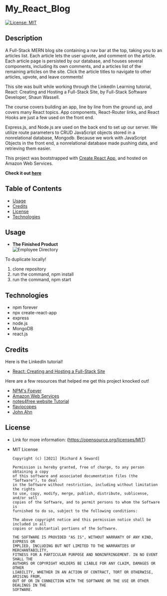 # My_React_Blog
[![License: MIT](https://img.shields.io/badge/License-MIT-yellow.svg)](https://opensource.org/licenses/MIT)

## Description
A Full-Stack MERN blog site containing a nav bar at the top, taking you to an articles list. Each article lets the user upvote, and comment on the article. Each article page is persisted by our database, and houses several components, including its own comments, and a articles list of the remaining articles on the site. Click the article titles to navigate to other articles, upvote, and leave comments!

This site was built while working through the LinkedIn Learning tutorial, React: Creating and Hosting a Full-Stack Site, by Full-Stack Software Developer, Shaun Wassell.

The course covers building an app, line by line from the ground up, and covers many React topics. App components, React-Router links, and React Hooks are just a few used on the front end.

Express.js, and Node.js are used on the back end to set up our server. We utilize route parameters to CRUD JavaScript objects stored in a nonrelational database, Mongodb. Because we work with JavaScript Objects in the front end, a nonrelational database made pushing data, and retrieving them easier.

This project was bootstrapped with [Create React App](https://github.com/facebook/create-react-app), and hosted on Amazon Web Services.

**Check it out [here](http://ec2-18-189-3-248.us-east-2.compute.amazonaws.com)**

## Table of Contents
* [Usage](#usage)
* [Credits](#credits)
* [License](#license)
* [Technologies](#Technologies)

## Usage
* **The Finished Product**  
![Employee Directory](images/snapshot.png)

To duplicate locally!
1. clone repository
2. run the command, npm install
3. run the command, npm start

## Technologies
* npm forever
* npx create-react-app
* express
* node.js
* MongoDB
* react.js

## Credits
Here is the LinkedIn tutorial!
* [React: Creating and Hosting a Full-Stack Site](https://www.linkedin.com/learning/react-creating-and-hosting-a-full-stack-site/react-for-full-stack-solutions?autoAdvance=true&autoSkip=false&autoplay=true&resume=false&u=41910756)

Here are a few resources that helped me get this project knocked out!
* [NPM's Foever](https://www.npmjs.com/package/forever)
* [Amazon Web Services](https://aws.amazon.com/training/?trk=ps_a134p000006gXReAAM&trkCampaign=GLBL-FY21-TrainCert-Training_PaidSearch&sc_channel=PS&sc_campaign=FY21-TrainCert-Training_PaidSearch&sc_publisher=Google&sc_category=Training%20and%20Certification&sc_country=US&sc_geo=NAMER&sc_outcome=acq&sc_detail=aws%20tutorial&sc_content=General_bmm&sc_matchtype=p&sc_segment=513156956046&sc_medium=TC-P|PS-GO|Brand|Desktop|AW|Training%20and%20Certification|Training|US|EN|Text|xx|B2I&s_kwcid=AL!4422!3!513156956046!p!!g!!aws%20tutorial&ef_id=Cj0KCQjw8p2MBhCiARIsADDUFVHk9W8ouFoCY0uQepIywh1NEvHtxTwRq84hNja8Ku0j-nFkudw7C70aArTlEALw_wcB:G:s&s_kwcid=AL!4422!3!513156956046!p!!g!!aws%20tutorial)
* [notes4free website Tutorial](https://www.youtube.com/watch?v=eviJLfzdCag)
* [flaviocopes](https://flaviocopes.com/npm-fix-missing-write-access-error/)
* [John Ahn](https://www.youtube.com/watch?v=HtWgb_vbyvY)


## License
* Link for more information: (https://opensource.org/licenses/MIT)
* MIT License

      Copyright (c) [2021] [Richard A Seward]
      
      Permission is hereby granted, free of charge, to any person obtaining a copy
      of this software and associated documentation files (the "Software"), to deal
      in the Software without restriction, including without limitation the rights
      to use, copy, modify, merge, publish, distribute, sublicense, and/or sell
      copies of the Software, and to permit persons to whom the Software is
      furnished to do so, subject to the following conditions:
      
      The above copyright notice and this permission notice shall be included in all
      copies or substantial portions of the Software.
      
      THE SOFTWARE IS PROVIDED "AS IS", WITHOUT WARRANTY OF ANY KIND, EXPRESS OR
      IMPLIED, INCLUDING BUT NOT LIMITED TO THE WARRANTIES OF MERCHANTABILITY,
      FITNESS FOR A PARTICULAR PURPOSE AND NONINFRINGEMENT. IN NO EVENT SHALL THE
      AUTHORS OR COPYRIGHT HOLDERS BE LIABLE FOR ANY CLAIM, DAMAGES OR OTHER
      LIABILITY, WHETHER IN AN ACTION OF CONTRACT, TORT OR OTHERWISE, ARISING FROM,
      OUT OF OR IN CONNECTION WITH THE SOFTWARE OR THE USE OR OTHER DEALINGS IN THE
      SOFTWARE.

